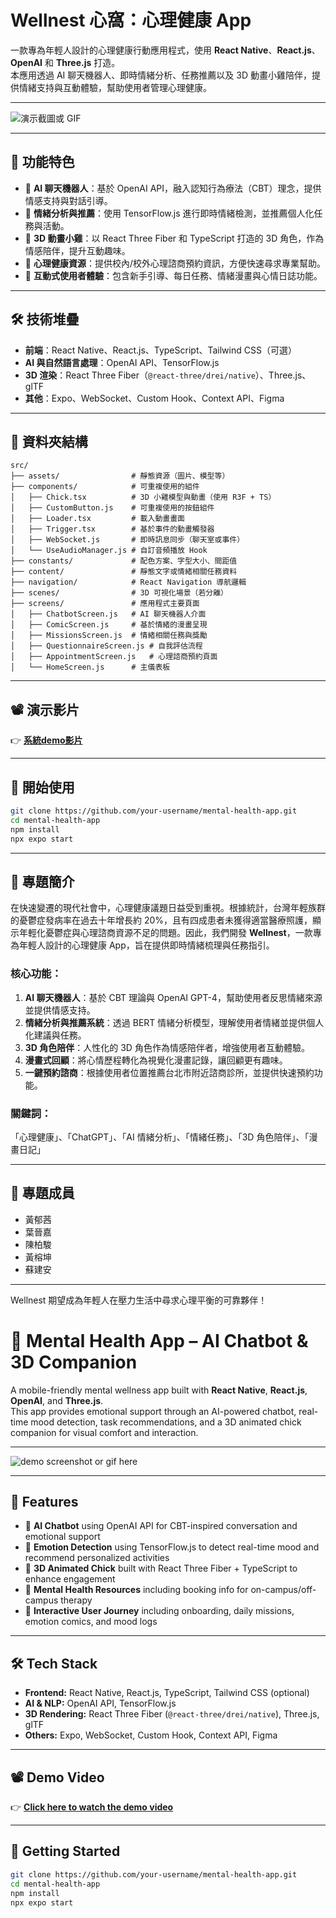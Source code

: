 # Wellnest 心窩：心理健康 App

一款專為年輕人設計的心理健康行動應用程式，使用 **React Native**、**React.js**、**OpenAI** 和 **Three.js** 打造。  
本應用透過 AI 聊天機器人、即時情緒分析、任務推薦以及 3D 動畫小雞陪伴，提供情緒支持與互動體驗，幫助使用者管理心理健康。

---

![演示截圖或 GIF](./assets/demo.gif)

---

## 🚀 功能特色

- 💬 **AI 聊天機器人**：基於 OpenAI API，融入認知行為療法（CBT）理念，提供情感支持與對話引導。
- 🎯 **情緒分析與推薦**：使用 TensorFlow.js 進行即時情緒檢測，並推薦個人化任務與活動。
- 🐣 **3D 動畫小雞**：以 React Three Fiber 和 TypeScript 打造的 3D 角色，作為情感陪伴，提升互動趣味。
- 📄 **心理健康資源**：提供校內/校外心理諮商預約資訊，方便快速尋求專業幫助。
- 🧭 **互動式使用者體驗**：包含新手引導、每日任務、情緒漫畫與心情日誌功能。

---

## 🛠 技術堆疊

- **前端**：React Native、React.js、TypeScript、Tailwind CSS（可選）
- **AI 與自然語言處理**：OpenAI API、TensorFlow.js
- **3D 渲染**：React Three Fiber（`@react-three/drei/native`）、Three.js、glTF
- **其他**：Expo、WebSocket、Custom Hook、Context API、Figma

---

## 📁 資料夾結構

```
src/
├── assets/                # 靜態資源（圖片、模型等）
├── components/            # 可重複使用的組件
│   ├── Chick.tsx          # 3D 小雞模型與動畫（使用 R3F + TS）
│   ├── CustomButton.js    # 可重複使用的按鈕組件
│   ├── Loader.tsx         # 載入動畫畫面
│   ├── Trigger.tsx        # 基於事件的動畫觸發器
│   ├── WebSocket.js       # 即時訊息同步（聊天室或事件）
│   └── UseAudioManager.js # 自訂音頻播放 Hook
├── constants/             # 配色方案、字型大小、間距值
├── content/               # 靜態文字或情緒相關任務資料
├── navigation/            # React Navigation 導航邏輯
├── scenes/                # 3D 可視化場景（若分離）
├── screens/               # 應用程式主要頁面
│   ├── ChatbotScreen.js   # AI 聊天機器人介面
│   ├── ComicScreen.js     # 基於情緒的漫畫呈現
│   ├── MissionsScreen.js  # 情緒相關任務與獎勵
│   ├── QuestionnaireScreen.js # 自我評估流程
│   ├── AppointmentScreen.js   # 心理諮商預約頁面
│   └── HomeScreen.js      # 主儀表板
```

---

## 📽 演示影片

👉 **[系統demo影片](https://drive.google.com/file/d/1qi08N-vroGFlp0b__W9Z201iuonssLNx/view?usp=sharing)**  

---

## 🔧 開始使用

```bash
git clone https://github.com/your-username/mental-health-app.git
cd mental-health-app
npm install
npx expo start
```

---

## 📖 專題簡介

在快速變遷的現代社會中，心理健康議題日益受到重視。根據統計，台灣年輕族群的憂鬱症發病率在過去十年增長約 20%，且有四成患者未獲得適當醫療照護，顯示年輕化憂鬱症與心理諮商資源不足的問題。因此，我們開發 **Wellnest**，一款專為年輕人設計的心理健康 App，旨在提供即時情緒梳理與任務指引。

### 核心功能：
1. **AI 聊天機器人**：基於 CBT 理論與 OpenAI GPT-4，幫助使用者反思情緒來源並提供情感支持。
2. **情緒分析與推薦系統**：透過 BERT 情緒分析模型，理解使用者情緒並提供個人化建議與任務。
3. **3D 角色陪伴**：人性化的 3D 角色作為情感陪伴者，增強使用者互動體驗。
4. **漫畫式回顧**：將心情歷程轉化為視覺化漫畫記錄，讓回顧更有趣味。
5. **一鍵預約諮商**：根據使用者位置推薦台北市附近諮商診所，並提供快速預約功能。

### 關鍵詞：
「心理健康」、「ChatGPT」、「AI 情緒分析」、「情緒任務」、「3D 角色陪伴」、「漫畫日記」

---

## 👥 專題成員
- 黃郁茜
- 葉晉嘉
- 陳柏駿
- 黃榕坤
- 蘇建安

---

Wellnest 期望成為年輕人在壓力生活中尋求心理平衡的可靠夥伴！


# 🧠 Mental Health App – AI Chatbot & 3D Companion

A mobile-friendly mental wellness app built with **React Native**, **React.js**, **OpenAI**, and **Three.js**.  
This app provides emotional support through an AI-powered chatbot, real-time mood detection, task recommendations, and a 3D animated chick companion for visual comfort and interaction.

---

![demo screenshot or gif here](./assets/demo.gif)

---

## 🚀 Features

- 💬 **AI Chatbot** using OpenAI API for CBT-inspired conversation and emotional support
- 🎯 **Emotion Detection** using TensorFlow.js to detect real-time mood and recommend personalized activities
- 🐣 **3D Animated Chick** built with React Three Fiber + TypeScript to enhance engagement
- 📄 **Mental Health Resources** including booking info for on-campus/off-campus therapy
- 🧭 **Interactive User Journey** including onboarding, daily missions, emotion comics, and mood logs

---

## 🛠 Tech Stack

- **Frontend:** React Native, React.js, TypeScript, Tailwind CSS (optional)
- **AI & NLP:** OpenAI API, TensorFlow.js
- **3D Rendering:** React Three Fiber (`@react-three/drei/native`), Three.js, glTF
- **Others:** Expo, WebSocket, Custom Hook, Context API, Figma
---

## 📽 Demo Video

👉 **[Click here to watch the demo video](https://drive.google.com/file/d/1qi08N-vroGFlp0b__W9Z201iuonssLNx/view?usp=sharing)**  

---

## 🔧 Getting Started

```bash
git clone https://github.com/your-username/mental-health-app.git
cd mental-health-app
npm install
npx expo start
